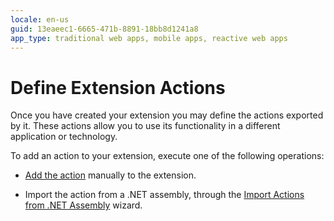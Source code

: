 ```yaml
---
locale: en-us
guid: 13eaeec1-6665-471b-8891-18bb8d1241a8
app_type: traditional web apps, mobile apps, reactive web apps
---
```


# Define Extension Actions

Once you have created your extension you may define the actions exported by it. These actions allow you to use its functionality in a different application or technology.

To add an action to your extension, execute one of the following operations:

* [Add the action](<action-add.md>) manually to the extension.

* Import the action from a .NET assembly, through the [Import Actions from .NET Assembly](<net-assembly-import-action.md>) wizard.
